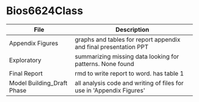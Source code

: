 # Bios6624Class

File | Description
---|---------------------------------------------------------------------
Appendix Figures | graphs and tables for report appendix and final presentation PPT
Exploratory | summarizing missing data looking for patterns. None found
Final Report | rmd to write report to word. has table 1
Model Building_Draft Phase | all analysis code and writing of files for use in 'Appendix Figures'